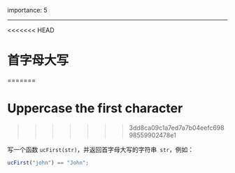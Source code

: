 importance: 5

---

<<<<<<< HEAD
# 首字母大写
=======
# Uppercase the first character
>>>>>>> 3dd8ca09c1a7ed7a7b04eefc69898559902478e1

写一个函数 `ucFirst(str)`，并返回首字母大写的字符串` str`，例如：

```js
ucFirst("john") == "John";
```

